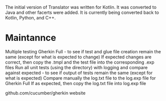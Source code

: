 

The initial version of Translator was written for Kotlin.  It was converted to Java and 
other facerts were added. It is currently being converted back 
to Kotlin, Python, and C++.    

# Maintannce 

Multiple testing
Gherkin Full - to see if test and glue file creation remain the same (except for what is expected to change)
	If expected changes are correct, then copy the .tmpl and the test file into the corresponding .exp files 
Run all unit tests (using the directory) with logging and compare against expected - to see if output of tests remain the same (except for what is expected)
	Compare manually the log.txt file to the log.exp file for Gherkin Full 
	If as expected, then copy the log.txt file into log.exp file 
	


github.com/cucumber/gherkin  website 
